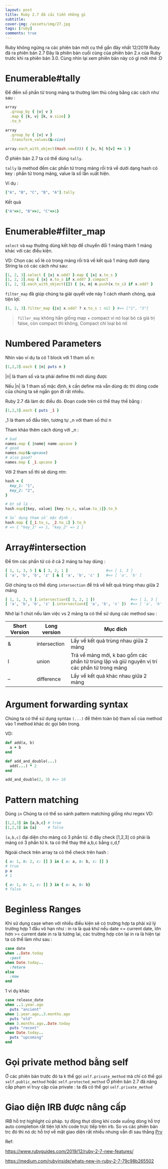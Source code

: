 ```yaml
---
layout: post
title: Ruby 2.7 đã cải tiến những gì
subtitle:
cover-img: /assets/img/27.jpg
tags: [ruby]
comments: true
---
```

Ruby không ngừng ra các phiên bản mới cụ thể gần đây nhất 12/2019 Ruby đã ra phiên bản 2.7 Đây là phiên bản cuối cùng của phiên bản 2.x của Ruby trước khi ra phiên bản 3.0. Cùng nhìn lại xem phiên bản này có gì mới nhé :D 

# Enumerable#tally

Để đếm số phần tử trong mảng ta thường làm thủ công bằng các cách như sau :
```ruby
array
  .group_by { |v| v }
  .map { |k, v| [k, v.size] }
  .to_h
  
array
  .group_by { |v| v }
  .transform_values(&:size)

array.each_with_object(Hash.new(0)) { |v, h| h[v] += 1 }

```
Ở phiên bản 2.7 ta có thể dùng `tally`.

`tally` là method đếm các phần tử trong mảng rồi trả về dưới dạng hash có key : phần tử trong mảng, value là số lần xuất hiện.

Ví dụ :
```ruby
["A", "B", "C", "B", "A"].tally 
```
Kết quả 

```ruby
{"A"=>2, "B"=>2, "C"=>1}
```

# Enumerable#filter_map

`select` và `map` thường dùng kết hợp để chuyển đổi 1 mảng thành 1 mảng khác với các điều kiện.

VD: Chọn các số lẻ có trong mảng rồi trả về kết quả 1 mảng dưới dạng String ta có các cách như sau: 
```ruby
[1, 2, 3].select { |x| x.odd? }.map { |x| x.to_s }
[1, 2, 3].map { |x| x.to_s if x.odd? }.compact 
[1, 2, 3].each_with_object([]) { |x, m| m.push(x.to_s) if x.odd? }
```

`filter_map` đã giúp chúng ta giải quyết vde này 1 cách nhanh chóng, quá tiện lợi:

```ruby
[1, 2, 3].filter_map {|x| x.odd? ? x.to_s : nil } #=> ["1", "3"]

```


> `filler_map` không hẳn giống map + compact vì nó loại bỏ cả giá trị false, còn compact thì không, Compact chỉ loại bỏ nil



# Numbered Parameters

Nhìn vào ví dụ ta có 1 block với 1 tham số n:

```ruby
[1,2,3].each { |n| puts n }

```
|n| là tham số và ta phải define thì mới dùng được

Nếu |n| là 1 tham số mặc định, k cần define mà vẫn dùng dc thì dòng code của chúng ta sẽ ngắn gọn đi rất nhiều. 

Ruby 2.7 đã làm dc điều đó. Đoạn code trên có thể thay thế bằng :

```ruby
[1,2,3].each { puts _1 }
```

_1 là tham số đầu tiên, tương tự _n với tham số thứ n

Tham khảo thêm cách dùng với _n :

```ruby
# bad
names.map { |name| name.upcase }
# good
names.map(&:upcase)
# also good?
names.map { _1.upcase }
```

Với 2 tham số thì sẽ dùng ntn:

```ruby
hash = {
  key_1: "1",
  key_2: "2",
}

# bt sẽ là :
hash.map{|key, value| [key.to_s, value.to_i]}.to_h

# Sử dụng tham số mặc định :
hash.map { [_1.to_s, _2.to_i] }.to_h 
# => { "key_1" => 1, "key_2" => 2 }
```

# Array#intersection

Để tìm các phần tử có ở cả 2 mảng ta hay dùng :
```ruby
[ 1, 1, 3, 5 ] & [ 3, 2, 1 ]                 #=> [ 1, 3 ]
[ 'a', 'b', 'b', 'z' ] & [ 'a', 'b', 'c' ]   #=> [ 'a', 'b' ]
```

Giờ chúng ta có thể dùng `intersection` để trả về kết quả trùng nhau giữa 2 mảng

```ruby
[ 1, 1, 3, 5 ].intersection([ 3, 2, 1 ])                #=> [ 1, 3 ]
[ 'a', 'b', 'b', 'z' ].intersection([ 'a', 'b', 'c' ])  #=> [ 'a', 'b' ]
```


Nhớ lại 1 chút nếu làm việc vs 2 mảng ta có thể sử dụng các method sau :


| Short Version	 |Long version | Mục đích|
| -------- | -------- |  -------- | 
| &     | intersection     | Lấy về kết quả trùng nhau giữa 2 mảng|
|  I     | union     |Trả về mảng mới, k bao gồm các phần tử trùng lặp và giữ nguyên vị trí các phần tử trong mảng|
| –     | difference     |Lấy về kết quả khác nhau giữa 2 mảng|

# Argument forwarding syntax
Chúng ta có thể sử dụng syntax `(...)` để thêm toàn bộ tham số của method vào 1 method khác dc gọi bên trong.

VD:
```ruby
def add(a, b)
  a + b
end

def add_and_double(...)
  add(...) * 2
end

add_and_double(2, 3) #=> 10
```

# Pattern matching

Dùng `in` Chúng ta có thể so sánh pattern matching giống như regex
VD:

```ruby
[1,2,3] in [a,b,c] # true
[1,2,3] in [a]     # false
```

`[a,b,c]` đại diện cho mảng có 3 phần tử. ở đây check [1,2,3] có phải là mảng có 3 phần tử k. ta có thể thay thê a,b,c bằng c,d,f

Ngoài check trên array ta có thể check trên hash :

```ruby
{ a: 1, b: 2, c: [] } in { a: a, b: b, c: [] }
# true
p a
# 1

{ a: 1, b: 2, c: [] } in { a: a, b: b}
# false
```

# Beginless Ranges

Khi sử dụng case when với nhiều điều kiện sẽ có trường hợp ta phải xử lý trường hợp 1 đầu vô hạn  như :  in ra là quá khứ nếu date <= current date, lớn hơn >= current date in ra là tương lai, các trường hợp còn lại in ra là hiện tại ta có thể làm như sau : 
```ruby
case date
when ..Date.today
  :past
when Date.today..
  :feture
else
  :now
end
```

1 ví dụ khác
```ruby
case release_date
when ..1.year.ago 
  puts "ancient"
when 1.year.ago..3.months.ago
  puts "old"
when 3.months.ago..Date.today
  puts "recent"
when Date.today..
  puts "upcoming"
end
```


# Gọi private method bằng self

Ở các phiên bản trước đó ta k thể gọi `self.private_method` mà chỉ có thể gọi `self.public_method` hoặc `self.protected_method`
Ở phiên bản 2.7 đã nâng cấp phạm vi truy cập của private : ta đã có thể gọi `self.private_method`
# Giao diện IRB được nâng cấp
IRB hỗ trợ highlight cú pháp. tự động thụt dòng khi code xuống dòng hỗ trợ auto completion rất tiện lợi khi code trực tiếp trên irb. So vs các phiên bản trc đó thì nó dc hỗ trợ về mặt giao diện rất nhiều nhưng vẫn đi sau thằng [Pry](https://cobaltbluemedia.com/pryrepl/)


Ref:

https://www.rubyguides.com/2019/12/ruby-2-7-new-features/

https://medium.com/rubyinside/whats-new-in-ruby-2-7-79c98b265502

